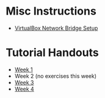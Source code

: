 # Misc Instructions

* [VirtualBox Network Bridge Setup](csc369-virtualbox-instructions.html)

# Tutorial Handouts

* [Week 1](csc369/exercise1.docx)
* Week 2 (no exercises this week)
* [Week 3](csc369/hippo.docx)
* [Week 4](csc369/week4_sched.docx)
